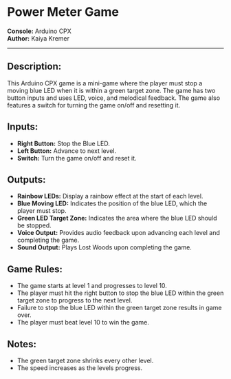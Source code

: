 # **Power Meter Game**

**Console:** Arduino CPX  
**Author:** Kaiya Kremer

---

## **Description:**
This Arduino CPX game is a mini-game where the player must stop a moving blue LED when it is within a green target zone. The game has two button inputs and uses LED, voice, and melodical feedback. The game also features a switch for turning the game on/off and resetting it.

## **Inputs:**
- **Right Button:** Stop the Blue LED.
- **Left Button:** Advance to next level.
- **Switch:** Turn the game on/off and reset it.

## **Outputs:**
- **Rainbow LEDs:** Display a rainbow effect at the start of each level.
- **Blue Moving LED:** Indicates the position of the blue LED, which the player must stop.
- **Green LED Target Zone:** Indicates the area where the blue LED should be stopped.
- **Voice Output:** Provides audio feedback upon advancing each level and completing the game.
- **Sound Output:** Plays Lost Woods upon completing the game.

## **Game Rules:**
- The game starts at level 1 and progresses to level 10.
- The player must hit the right button to stop the blue LED within the green target zone to progress to the next level.
- Failure to stop the blue LED within the green target zone results in game over.
- The player must beat level 10 to win the game.

## **Notes:**
- The green target zone shrinks every other level.
- The speed increases as the levels progress.
